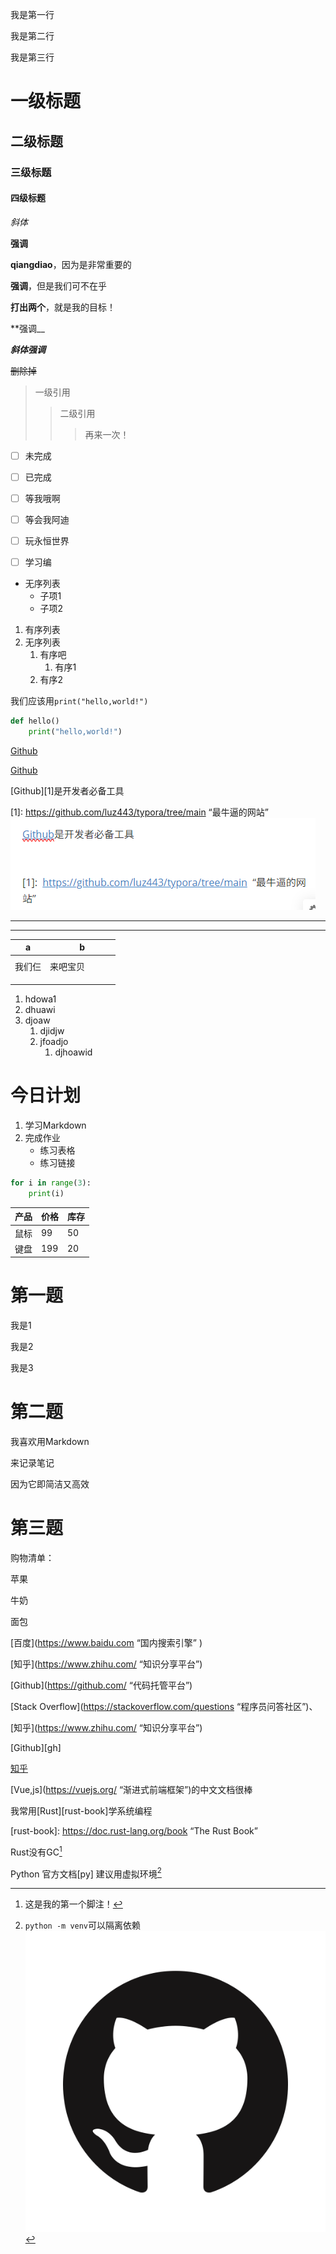 我是第一行

我是第二行

我是第三行

# 一级标题

## 二级标题

### 三级标题

#### 四级标题

*斜体*

**强调**

**qiangdiao**，因为是非常重要的

**强调**，但是我们可不在乎

**打出两个**，就是我的目标！

**强调__

***斜体强调***

~~删除掉~~

> 一级引用
>
> > 二级引用
> >
> > > 再来一次！

- [ ] 未完成
- [ ] 已完成
- [ ] 等我哦啊
- [ ] 等会我阿迪
- [ ] 玩永恒世界
- [ ] 学习编



- 无序列表
  - 子项1
  - 子项2

1. 有序列表
2. 无序列表
   1. 有序吧
      1. 有序1
   2. 有序2



我们应该用`print("hello,world!")`

```python
def hello()
	print("hello,world!")
```



[Github](https://github.com/luz443/typora/tree/main)

[Github](https://github.com/luz443/typora/tree/main "最牛逼的网站")



[Github][1]是开发者必备工具



[1]:  <https://github.com/luz443/typora/tree/main>  “最牛逼的网站”![image-20250805162957615](./基本语法.assets/image-20250805162957615.png)



---

---

|   a    |        b |      |      |      |
| :----: | -------: | ---- | ---- | ---- |
|        |          |      |      |      |
| 我们仨 | 来吧宝贝 |      |      |      |
|        |          |      |      |      |
|        |          |      |      |      |
|        |          |      |      |      |



1. hdowa1
2. dhuawi
3. djoaw
   1. djidjw
   2. jfoadjo
      1. djhoawid



# 今日计划

1. 学习Markdown
2. 完成作业
   - 练习表格
   - 练习链接

```python
for i in range(3):
    print(i)
```



| 产品 | 价格 | 库存 |
| ---- | ---- | ---- |
| 鼠标 | 99   | 50   |
| 键盘 | 199  | 20   |



# 第一题

我是1  

我是2  

我是3  

# 第二题

我喜欢用Markdown  

来记录笔记  

因为它即简洁又高效  

# 第三题

购物清单：  

苹果  

牛奶  

面包  

[百度](<https://www.baidu.com> “国内搜索引擎” )



[知乎](https://www.zhihu.com/  “知识分享平台”)

[Github](https://github.com/ “代码托管平台”)

[Stack Overflow](https://stackoverflow.com/questions “程序员问答社区”)、



[知乎](https://www.zhihu.com/ “知识分享平台”)

[Github][gh]





[^1]:这是我的第一个脚注！



[知乎](https://www.zhihu.com "知识分享平台")

[Vue,js](https://vuejs.org/ “渐进式前端框架”)的中文文档很棒

我常用[Rust][rust-book]学系统编程

[rust-book]: https://doc.rust-lang.org/book “The Rust Book”

Rust没有GC[^1]

[^1]: 通过所有权模型在编译期内释放内存

Python 官方文档[py] 建议用虚拟环境[^py-venv]

[^py-venv]: `python -m venv`可以隔离依赖![img](./GitHub-Mark.png)
